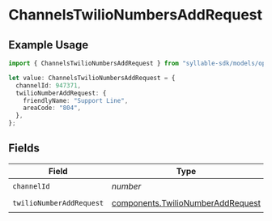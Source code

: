 # ChannelsTwilioNumbersAddRequest

## Example Usage

```typescript
import { ChannelsTwilioNumbersAddRequest } from "syllable-sdk/models/operations";

let value: ChannelsTwilioNumbersAddRequest = {
  channelId: 947371,
  twilioNumberAddRequest: {
    friendlyName: "Support Line",
    areaCode: "804",
  },
};
```

## Fields

| Field                                                                                  | Type                                                                                   | Required                                                                               | Description                                                                            |
| -------------------------------------------------------------------------------------- | -------------------------------------------------------------------------------------- | -------------------------------------------------------------------------------------- | -------------------------------------------------------------------------------------- |
| `channelId`                                                                            | *number*                                                                               | :heavy_check_mark:                                                                     | N/A                                                                                    |
| `twilioNumberAddRequest`                                                               | [components.TwilioNumberAddRequest](../../models/components/twilionumberaddrequest.md) | :heavy_check_mark:                                                                     | N/A                                                                                    |